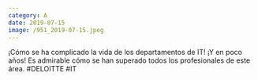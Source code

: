 ```yaml
--- 
category: A 
date: 2019-07-15 
image: /951_2019-07-15.jpeg 
--- 
```


¡Cómo se ha complicado la vida de los departamentos de IT! ¡Y en poco años! Es admirable cómo se han superado todos los profesionales de este área. #DELOITTE #IT